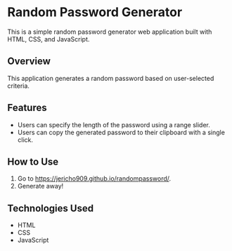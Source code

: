 # Random Password Generator

This is a simple random password generator web application built with HTML, CSS, and JavaScript.

## Overview

This application generates a random password based on user-selected criteria.

## Features

- Users can specify the length of the password using a range slider.
- Users can copy the generated password to their clipboard with a single click.

## How to Use

1. Go to https://jericho909.github.io/randompassword/.
2. Generate away!

## Technologies Used

- HTML
- CSS
- JavaScript
